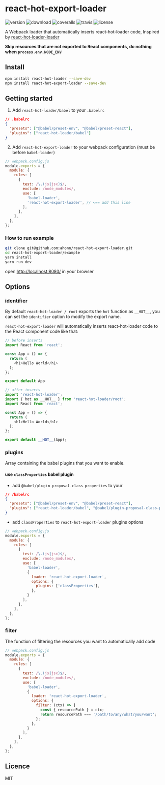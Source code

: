 # react-hot-export-loader

![version](https://img.shields.io/npm/v/react-hot-export-loader.svg)
![download](https://img.shields.io/npm/dm/react-hot-export-loader.svg)
![coveralls](https://img.shields.io/coveralls/github/ahonn/react-hot-export-loader.svg)
![travis](https://img.shields.io/travis/com/ahonn/react-hot-export-loader.svg)
![license](https://img.shields.io/github/license/ahonn/react-hot-export-loader.svg)

A Webpack loader that automatically inserts react-hot-loader code, Inspired by [react-hot-loader-loader](https://github.com/NoamELB/react-hot-loader-loader)

**Skip resources that are not exported to React components, do nothing when `process.env.NODE_ENV`**

## Install

```bash
npm install react-hot-loader --save-dev
npm install react-hot-export-loader --save-dev
```

## Getting started

1. Add `react-hot-loader/babel` to your `.babelrc`

```json
// .babelrc
{
  "presets": ["@babel/preset-env", "@babel/preset-react"],
  "plugins": ["react-hot-loader/babel"]
}
```

2. Add `react-hot-export-loader` to your webpack configuration (must be before `babel-loader`)

```js
// webpack.config.js
module.exports = {
  module: {
    rules: [
      {
        test: /\.(js|jsx)$/,
        exclude: /node_modules/,
        use: [
          'babel-loader',
          'react-hot-export-loader', // <== add this line
        ],
      },
    ],
  },
};
```

### How to run example
```bash
git clone git@github.com:ahonn/react-hot-export-loader.git
cd react-hot-export-loader/example
yarn install
yarn run dev
```

open [http://localhost:8080/](http://localhost:8080/) in your browser

## Options

### identifier

By default `react-hot-loader / root` exports the `hot` function as `__HOT__`, you can set the `identifier` option to modify the export name.

`react-hot-export-loader` will automatically inserts react-hot-loader code to the React component code like that:

```js
// before inserts
import React from 'react';

const App = () => {
  return (
    <h1>Hello World</h1>
  );
};

export default App

// after inserts
import 'react-hot-loader';
import { hot as __HOT__ } from 'react-hot-loader/root';
import React from 'react';

const App = () => {
  return (
    <h1>Hello World</h1>
  );
};

export default __HOT__(App);
```

### plugins
Array containing the babel plugins that you want to enable.

#### use `classProperties` babel plugin
- add `@babel/plugin-proposal-class-properties` to your

```json
// /babelrc
{
  "presets": ["@babel/preset-env", "@babel/preset-react"],
  "plugins": ["react-hot-loader/babel", "@babel/plugin-proposal-class-properties"]
}
```

- add `classProperties` to `react-hot-export-loader` plugins options

```js
// webpack.config.js
module.exports = {
  module: {
    rules: [
      {
        test: /\.(js|jsx)$/,
        exclude: /node_modules/,
        use: [
          'babel-loader',
          {
            loader: 'react-hot-export-loader',
            options: {
              plugins: ['classProperties'],
            },
          }
        ],
      },
    ],
  },
};
```

### filter
The function of filtering the resources you want to automatically add code

```js
// webpack.config.js
module.exports = {
  module: {
    rules: [
      {
        test: /\.(js|jsx)$/,
        exclude: /node_modules/,
        use: [
          'babel-loader',
          {
            loader: 'react-hot-export-loader',
            options: {
              filter: (ctx) => {
                const { resourcePath } = ctx;
                return resourcePath === '/path/to/any/what/you/want';
              };
            },
          }
        ],
      },
    ],
  },
};
```

## Licence
MIT
